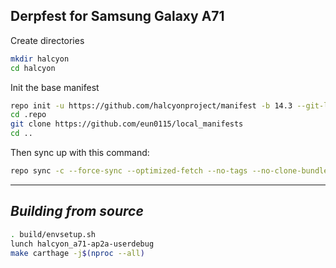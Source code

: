 Derpfest for Samsung Galaxy A71
------------------------------------

Create directories
```bash
mkdir halcyon
cd halcyon
```

Init the base manifest

```bash
repo init -u https://github.com/halcyonproject/manifest -b 14.3 --git-lfs --depth=1
cd .repo 
git clone https://github.com/eun0115/local_manifests
cd ..
```

Then sync up with this command:
```bash
repo sync -c --force-sync --optimized-fetch --no-tags --no-clone-bundle --prune -j$(nproc --all)
```
-------------

_Building from source_
---------------
```bash
. build/envsetup.sh
lunch halcyon_a71-ap2a-userdebug
make carthage -j$(nproc --all)
```
